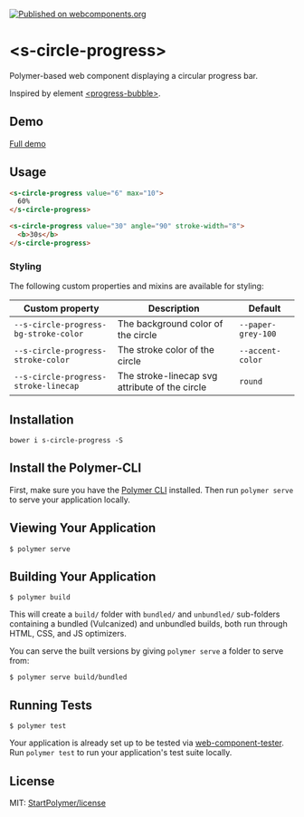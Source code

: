 [![Published on webcomponents.org][webcomponents-image]][webcomponents-url]

# \<s-circle-progress\>

Polymer-based web component displaying a circular progress bar.

Inspired by element [\<progress-bubble\>](https://github.com/tehapo/progress-bubble).

## Demo

[Full demo][webcomponents-demo]

## Usage

<!--
```
<custom-element-demo>
  <template>
    <script src="../webcomponentsjs/webcomponents-lite.js"></script>
    <link rel="import" href="s-circle-progress.html">
    <next-code-block></next-code-block>
  </template>
</custom-element-demo>
```
-->
```html
<s-circle-progress value="6" max="10">
  60%
</s-circle-progress>

<s-circle-progress value="30" angle="90" stroke-width="8">
  <b>30s</b>
</s-circle-progress>
```

### Styling

The following custom properties and mixins are available for styling:

Custom property | Description | Default
----------------|-------------|----------
`--s-circle-progress-bg-stroke-color` | The background color of the circle | `--paper-grey-100`
`--s-circle-progress-stroke-color` | The stroke color of the circle | `--accent-color`
`--s-circle-progress-stroke-linecap` | The stroke-linecap svg attribute of the circle | `round`

## Installation

`bower i s-circle-progress -S`

## Install the Polymer-CLI

First, make sure you have the [Polymer CLI](https://www.npmjs.com/package/polymer-cli) installed. Then run `polymer serve` to serve your application locally.

## Viewing Your Application

```
$ polymer serve
```

## Building Your Application

```
$ polymer build
```

This will create a `build/` folder with `bundled/` and `unbundled/` sub-folders
containing a bundled (Vulcanized) and unbundled builds, both run through HTML,
CSS, and JS optimizers.

You can serve the built versions by giving `polymer serve` a folder to serve
from:

```
$ polymer serve build/bundled
```

## Running Tests

```
$ polymer test
```

Your application is already set up to be tested via [web-component-tester](https://github.com/Polymer/web-component-tester). Run `polymer test` to run your application's test suite locally.

## License

MIT: [StartPolymer/license](https://github.com/StartPolymer/license)

[webcomponents-image]: https://img.shields.io/badge/webcomponents.org-published-blue.svg
[webcomponents-url]: https://beta.webcomponents.org/element/StartPolymer/s-circle-progress
[webcomponents-demo]: https://beta.webcomponents.org/element/StartPolymer/s-circle-progress/demo/demo/index.html
